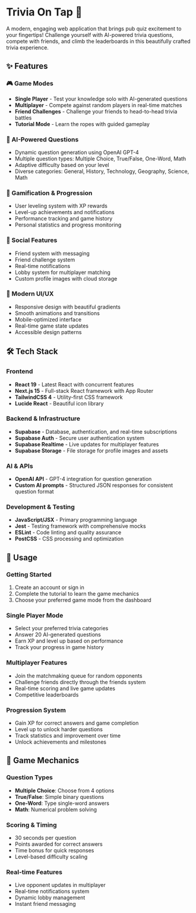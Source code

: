 # Trivia On Tap 🎯

A modern, engaging web application that brings pub quiz excitement to your fingertips! Challenge yourself with AI-powered trivia questions, compete with friends, and climb the leaderboards in this beautifully crafted trivia experience.

## ✨ Features

### 🎮 Game Modes
- **Single Player** - Test your knowledge solo with AI-generated questions
- **Multiplayer** - Compete against random players in real-time matches
- **Friend Challenges** - Challenge your friends to head-to-head trivia battles
- **Tutorial Mode** - Learn the ropes with guided gameplay

### 🤖 AI-Powered Questions
- Dynamic question generation using OpenAI GPT-4
- Multiple question types: Multiple Choice, True/False, One-Word, Math
- Adaptive difficulty based on your level
- Diverse categories: General, History, Technology, Geography, Science, Math

### 🎯 Gamification & Progression
- User leveling system with XP rewards
- Level-up achievements and notifications
- Performance tracking and game history
- Personal statistics and progress monitoring

### 👥 Social Features
- Friend system with messaging
- Friend challenge system
- Real-time notifications
- Lobby system for multiplayer matching
- Custom profile images with cloud storage

### 🎨 Modern UI/UX
- Responsive design with beautiful gradients
- Smooth animations and transitions
- Mobile-optimized interface
- Real-time game state updates
- Accessible design patterns

## 🛠️ Tech Stack

### Frontend
- **React 19** - Latest React with concurrent features
- **Next.js 15** - Full-stack React framework with App Router
- **TailwindCSS 4** - Utility-first CSS framework
- **Lucide React** - Beautiful icon library

### Backend & Infrastructure
- **Supabase** - Database, authentication, and real-time subscriptions
- **Supabase Auth** - Secure user authentication system
- **Supabase Realtime** - Live updates for multiplayer features
- **Supabase Storage** - File storage for profile images and assets

### AI & APIs
- **OpenAI API** - GPT-4 integration for question generation
- **Custom AI prompts** - Structured JSON responses for consistent question format

### Development & Testing
- **JavaScript/JSX** - Primary programming language
- **Jest** - Testing framework with comprehensive mocks
- **ESLint** - Code linting and quality assurance
- **PostCSS** - CSS processing and optimization

## 🎪 Usage

### Getting Started
1. Create an account or sign in
2. Complete the tutorial to learn the game mechanics
3. Choose your preferred game mode from the dashboard

### Single Player Mode
- Select your preferred trivia categories
- Answer 20 AI-generated questions
- Earn XP and level up based on performance
- Track your progress in game history

### Multiplayer Features
- Join the matchmaking queue for random opponents
- Challenge friends directly through the friends system
- Real-time scoring and live game updates
- Competitive leaderboards

### Progression System
- Gain XP for correct answers and game completion
- Level up to unlock harder questions
- Track statistics and improvement over time
- Unlock achievements and milestones

## 🎯 Game Mechanics

### Question Types
- **Multiple Choice**: Choose from 4 options
- **True/False**: Simple binary questions
- **One-Word**: Type single-word answers
- **Math**: Numerical problem solving

### Scoring & Timing
- 30 seconds per question
- Points awarded for correct answers
- Time bonus for quick responses
- Level-based difficulty scaling

### Real-time Features
- Live opponent updates in multiplayer
- Real-time notifications system
- Dynamic lobby management
- Instant friend messaging
